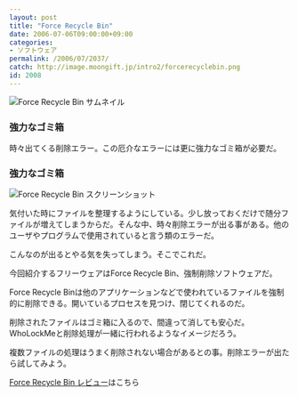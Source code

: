```yaml
---
layout: post
title: "Force Recycle Bin"
date: 2006-07-06T09:00:00+09:00
categories:
- ソフトウェア
permalink: /2006/07/2037/
catch: http://image.moongift.jp/intro2/forcerecyclebin.png
id: 2008
---
```

 ![Force Recycle Bin サムネイル](http://image.moongift.jp/intro2/forcerecyclebin.t.png "Force Recycle Bin サムネイル")
  

### 強力なゴミ箱
  
時々出てくる削除エラー。この厄介なエラーには更に強力なゴミ箱が必要だ。  
<!--more-->  

### 強力なゴミ箱
  

![Force Recycle Bin スクリーンショット](http://image.moongift.jp/intro2/forcerecyclebin.png "Force Recycle Bin スクリーンショット")

  

気付いた時にファイルを整理するようにしている。少し放っておくだけで随分ファイルが増えてしまうからだ。そんな中、時々削除エラーが出る事がある。他のユーザやプログラムで使用されていると言う類のエラーだ。

  

こんなのが出るとやる気を失ってしまう。そこでこれだ。

  

今回紹介するフリーウェアはForce Recycle Bin、強制削除ソフトウェアだ。

  

Force Recycle Binは他のアプリケーションなどで使われているファイルを強制的に削除できる。開いているプロセスを見つけ、閉じてくれるのだ。

  

削除されたファイルはゴミ箱に入るので、間違って消しても安心だ。WhoLockMeと削除処理が一緒に行われるようなイメージだろう。

  

複数ファイルの処理はうまく削除されない場合があるとの事。削除エラーが出たら試してみよう。

  

[Force Recycle Bin レビュー](http://fw.moongift.jp/review/i-2038.html)はこちら

